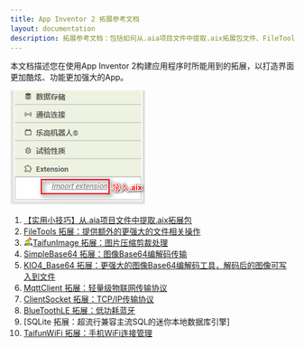```yaml
---
title: App Inventor 2 拓展参考文档
layout: documentation
description: 拓展参考文档：包括如何从.aia项目文件中提取.aix拓展包文件、FileTools 拓展、TaifunImage 拓展、SimpleBase64 拓展、MqttClient 拓展、ClientSocket 拓展等。
---
```


本文档描述您在使用App Inventor 2构建应用程序时所能用到的拓展，以打造界面更加酷炫、功能更加强大的App。

![拓展](images/拓展.png)

1. [【实用小技巧】从.aia项目文件中提取.aix拓展包](extract_aix_from_aia.html)
1. [FileTools 拓展：提供额外的更强大的文件相关操作](../components/storage.html#FileTools)
1. [![logo](TaifunImage/logo.png)TaifunImage 拓展：图片压缩剪裁处理](TaifunImage.html)
1. [SimpleBase64 拓展：图像Base64编解码传输](../components/connectivity.html#SimpleBase64)
1. [KIO4_Base64 拓展：更强大的图像Base64编解码工具，解码后的图像可写入到文件](KIO4_Base64.html)
1. [MqttClient 拓展：轻量级物联网传输协议](../components/connectivity.html#Mqtt)
1. [ClientSocket 拓展：TCP/IP传输协议](../components/connectivity.html#Socket)
1. [BlueToothLE 拓展：低功耗蓝牙](https://iot.appinventor.mit.edu/#/bluetoothle/bluetoothleintro)
1. [SQLite 拓展：超流行兼容主流SQL的迷你本地数据库引擎]
1. [TaifunWiFi 拓展：手机WiFi连接管理](https://puravidaapps.com/wifi.php)
